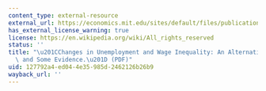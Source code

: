 ```yaml
---
content_type: external-resource
external_url: https://economics.mit.edu/sites/default/files/publications/changes-in-unemployment-and-wage-inequality.pdf
has_external_license_warning: true
license: https://en.wikipedia.org/wiki/All_rights_reserved
status: ''
title: "\u201CChanges in Unemployment and Wage Inequality: An Alternative\_Theory\
  \ and Some Evidence.\u201D (PDF)"
uid: 127792a4-ed04-4e35-985d-2462126b26b9
wayback_url: ''
---
```

